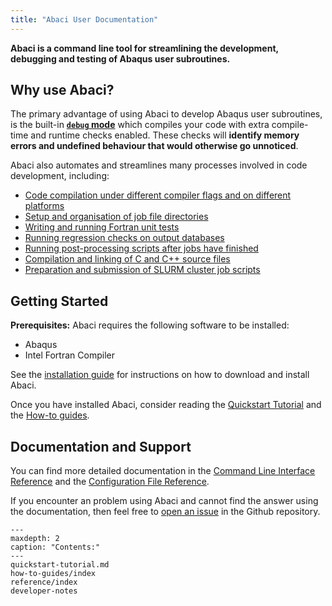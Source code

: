```yaml
---
title: "Abaci User Documentation"
---
```


__Abaci is a command line tool for streamlining the development, debugging
and testing of Abaqus user subroutines.__

## Why use Abaci?

The primary advantage of using Abaci to develop Abaqus user subroutines, is the built-in
__[`debug` mode](quickstart-tutorial.md#running-a-job-in-debug-mode)__ which compiles your code with extra compile-time and runtime checks enabled.
These checks will __identify memory errors and undefined behaviour that would otherwise go unnoticed__.

Abaci also automates and streamlines many processes involved in code development, including:
- [Code compilation under different compiler flags and on different platforms](./reference/config.md#compile-section)
- [Setup and organisation of job file directories](./quickstart-tutorial.md#running-an-abaqus-job)
- [Writing and running Fortran unit tests](./how-to-guides/unit-testing.md)
- [Running regression checks on output databases](./how-to-guides/regression-checks.md)
- [Running post-processing scripts after jobs have finished](./how-to-guides/post-processing.md)
- [Compilation and linking of C and C++ source files](./how-to-guides/cpp-sources.md)
- [Preparation and submission of SLURM cluster job scripts](./how-to-guides/hpc-job-submission.md)


## Getting Started

__Prerequisites:__ Abaci requires the following software to be installed:

- Abaqus
- Intel Fortran Compiler

See the [installation guide](./how-to-guides/install.md) for instructions
on how to download and install Abaci.

Once you have installed Abaci, consider reading the [Quickstart Tutorial](quickstart-tutorial.md) and the [How-to guides](how-to-guides/index.md).


## Documentation and Support

You can find more detailed documentation in the
[Command Line Interface Reference](./reference/cli.md) and the
[Configuration File Reference](./reference/config.md).

If you encounter an problem using Abaci and cannot find the answer using the documentation, then feel free to
[open an issue](https://github.com/BristolCompositesInstitute/abaci/issues)
in the Github repository.



```{toctree}
---
maxdepth: 2
caption: "Contents:"
---
quickstart-tutorial.md
how-to-guides/index
reference/index
developer-notes
```
